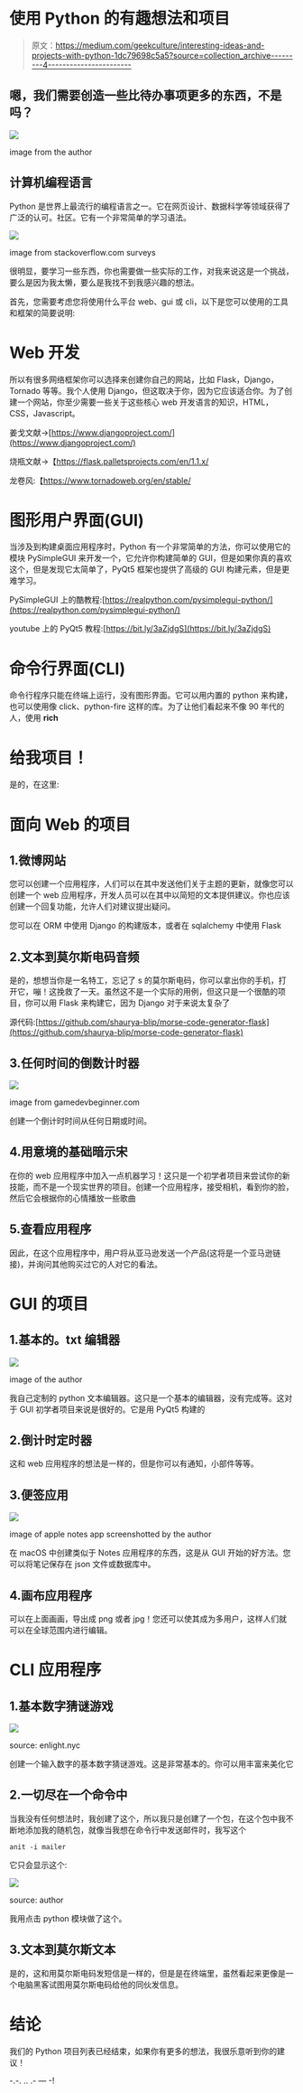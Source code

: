 # 使用 Python 的有趣想法和项目

> 原文：<https://medium.com/geekculture/interesting-ideas-and-projects-with-python-1dc79698c5a5?source=collection_archive---------4----------------------->

## 嗯，我们需要创造一些比待办事项更多的东西，不是吗？

![](img/4910c06a9a0b9ba464ced0a07a74b3fc.png)

image from the author

## 计算机编程语言

Python 是世界上最流行的编程语言之一。它在网页设计、数据科学等领域获得了广泛的认可。社区。它有一个非常简单的学习语法。

![](img/8daa8f7a96645e35395f6f8c0b4d43d8.png)

image from stackoverflow.com surveys

很明显，要学习一些东西，你也需要做一些实际的工作，对我来说这是一个挑战，要么是因为我太懒，要么是我找不到我感兴趣的想法。

首先，您需要考虑您将使用什么平台 web、gui 或 cli，以下是您可以使用的工具和框架的简要说明:

# Web 开发

所以有很多网络框架你可以选择来创建你自己的网站，比如 Flask，Django，Tornado 等等。我个人使用 Django，但这取决于你，因为它应该适合你。为了创建一个网站，你至少需要一些关于这些核心 web 开发语言的知识，HTML，CSS，Javascript。

姜戈文献->[https://www.djangoproject.com/](https://www.djangoproject.com/)

烧瓶文献->【https://flask.palletsprojects.com/en/1.1.x/ 

龙卷风:【https://www.tornadoweb.org/en/stable/ 

# 图形用户界面(GUI)

当涉及到构建桌面应用程序时，Python 有一个非常简单的方法，你可以使用它的模块 PySimpleGUI 来开发一个，它允许你构建简单的 GUI，但是如果你真的喜欢这个，但是发现它太简单了，PyQt5 框架也提供了高级的 GUI 构建元素，但是更难学习。

PySimpleGUI 上的酷教程:[https://realpython.com/pysimplegui-python/](https://realpython.com/pysimplegui-python/)

youtube 上的 PyQt5 教程:[https://bit.ly/3aZjdgS](https://bit.ly/3aZjdgS)

# 命令行界面(CLI)

命令行程序只能在终端上运行，没有图形界面。它可以用内置的 python 来构建，也可以使用像 click、python-fire 这样的库。为了让他们看起来不像 90 年代的人，使用 **rich**

# 给我项目！

是的，在这里:

# 面向 Web 的项目

## 1.微博网站

您可以创建一个应用程序，人们可以在其中发送他们关于主题的更新，就像您可以创建一个 web 应用程序，开发人员可以在其中以简短的文本提供建议。你也应该创建一个回复功能，允许人们对建议提出疑问。

您可以在 ORM 中使用 Django 的构建版本，或者在 sqlalchemy 中使用 Flask

## 2.文本到莫尔斯电码音频

是的，想想当你是一名特工，忘记了 s 的莫尔斯电码，你可以拿出你的手机，打开它，嘣！这挽救了一天。虽然这不是一个实际的用例，但这只是一个很酷的项目，你可以用 Flask 来构建它，因为 Django 对于来说太复杂了

源代码:[https://github.com/shaurya-blip/morse-code-generator-flask](https://github.com/shaurya-blip/morse-code-generator-flask)

## 3.任何时间的倒数计时器

![](img/b205152b6bd893c2b0b33c81a84869da.png)

image from gamedevbeginner.com

创建一个倒计时时间从任何日期或时间。

## 4.用意境的基础暗示宋

在你的 web 应用程序中加入一点机器学习！这只是一个初学者项目来尝试你的新技能，而不是一个现实世界的项目。创建一个应用程序，接受相机，看到你的脸，然后它会根据你的心情播放一些歌曲

## 5.查看应用程序

因此，在这个应用程序中，用户将从亚马逊发送一个产品(这将是一个亚马逊链接)，并询问其他购买过它的人对它的看法。

# GUI 的项目

## 1.基本的。txt 编辑器

![](img/ddd9854a715c7f8fe653c322e7e50f9f.png)

image of the author

我自己定制的 python 文本编辑器。这只是一个基本的编辑器，没有完成等。这对于 GUI 初学者项目来说是很好的。它是用 PyQt5 构建的

## 2.倒计时定时器

这和 web 应用程序的想法是一样的，但是你可以有通知，小部件等等。

## 3.便签应用

![](img/ab02789a997e16dffe800d99ad99d9f8.png)

image of apple notes app screenshotted by the author

在 macOS 中创建类似于 Notes 应用程序的东西，这是从 GUI 开始的好方法。您可以将笔记保存在 json 文件或数据库中。

## 4.画布应用程序

可以在上面画画，导出成 png 或者 jpg！您还可以使其成为多用户，这样人们就可以在全球范围内进行编辑。

# CLI 应用程序

## 1.基本数字猜谜游戏

![](img/68aa5a9d8bcc62e94d70f07aab9106ab.png)

source: enlight.nyc

创建一个输入数字的基本数字猜谜游戏。这是非常基本的。你可以用丰富来美化它

## 2.一切尽在一个命令中

当我没有任何想法时，我创建了这个，所以我只是创建了一个包，在这个包中我不断地添加我的随机包，就像当我想在命令行中发送邮件时，我写这个

`anit -i mailer`

它只会显示这个:

![](img/c33b465e76c3497db5dbb4ff1a4806c0.png)

source: author

我用点击 python 模块做了这个。

## 3.文本到莫尔斯文本

是的，这和用莫尔斯电码发短信是一样的，但是是在终端里，虽然看起来更像是一个电脑黑客试图用莫尔斯电码给他的同伙发信息。

# 结论

我们的 Python 项目列表已经结束，如果你有更多的想法，我很乐意听到你的建议！

-.-. .. .- — -!